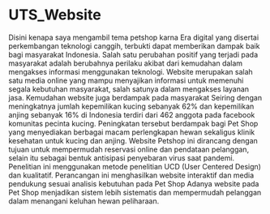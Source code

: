 # UTS_Website
Disini kenapa saya mengambil tema petshop karna Era digital yang disertai perkembangan teknologi canggih, terbukti dapat memberikan dampak baik bagi masyarakat Indonesia. Salah satu perubahan positif yang terjadi pada masyarakat adalah berubahnya perilaku akibat dari kemudahan dalam mengakses informasi menggunakan teknologi. Website merupakan salah satu media online yang mampu menyajikan informasi untuk memenuhi segala kebutuhan masyarakat, salah satunya dalam mengakses layanan jasa. Kemudahan website juga berdampak pada masyarakat Seiring dengan meningkatnya jumlah kepemilikan kucing sebanyak 62% dan kepemilikan anjing sebanyak 16% di Indonesia terdiri dari 462 anggota pada facebook komunitas pecinta kucing. Peningkatan tersebut berdampak bagi Pet Shop yang menyediakan berbagai macam perlengkapan hewan sekaligus klinik kesehatan untuk kucing dan anjing. Website Petshop ini dirancang dengan tujuan untuk mempermudah reservasi online dan pendataan pelanggan, selain itu sebagai bentuk antisipasi penyebaran virus saat pandemi. Penelitian ini menggunakan metode penelitian UCD (User Centered Design) dan kualitatif. Perancangan ini menghasilkan website interaktif dan media pendukung sesuai analisis kebutuhan pada Pet Shop Adanya website pada Pet Shop menjadikan sistem lebih sistematis dan mempermudah pelanggan dalam menangani keluhan hewan peliharaan.
